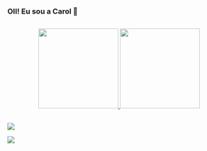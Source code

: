 ### OII! Eu sou a Carol 🖤
##
<div align="center">
  <a href="https://github.com/CarolBertulli">
  <img height="180em" src="https://github-readme-stats.vercel.app/api?username=CarolBertulli&show_icons=true&theme=synthwave&include_all_commits=true&count_private=true"/>
  <img height="180em" src="https://github-readme-stats.vercel.app/api/top-langs/?username=CarolBertulli&layout=compact&langs_count=7&theme=synthwave"/>
</div>

  ##
 
<div> 
  
  <a href="https://www.instagram.com/no_muggles_pls/" target="_blank"><img src="https://img.shields.io/badge/-Instagram-%23E4405F?style=for-the-badge&logo=instagram&logoColor=white" target="_blank"></a>
 

 
  <a href = "mailto:carol.bertulli13@gmail.com"><img src="https://img.shields.io/badge/-Gmail-%23333?style=for-the-badge&logo=gmail&logoColor=white" target="_blank"></a>
 
